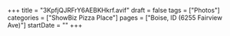 +++
title = "3KpfjQJRFrY6AEBKHkrf.avif"
draft = false
tags = ["Photos"]
categories = ["ShowBiz Pizza Place"]
pages = ["Boise, ID (6255 Fairview Ave)"]
startDate = ""
+++
